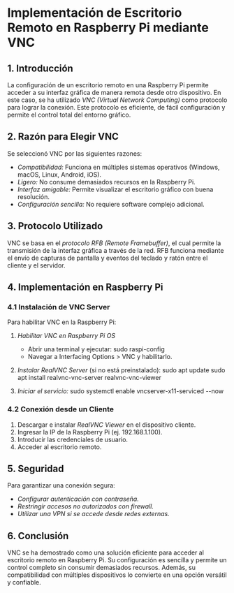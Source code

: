 # Implementación de Escritorio Remoto en Raspberry Pi mediante VNC

## 1. Introducción

La configuración de un escritorio remoto en una Raspberry Pi permite acceder a su interfaz gráfica de manera remota desde otro dispositivo. En este caso, se ha utilizado _VNC (Virtual Network Computing)_ como protocolo para lograr la conexión. Este protocolo es eficiente, de fácil configuración y permite el control total del entorno gráfico.

## 2. Razón para Elegir VNC

Se seleccionó VNC por las siguientes razones:

- _Compatibilidad:_ Funciona en múltiples sistemas operativos (Windows, macOS, Linux, Android, iOS).
- _Ligero:_ No consume demasiados recursos en la Raspberry Pi.
- _Interfaz amigable:_ Permite visualizar el escritorio gráfico con buena resolución.
- _Configuración sencilla:_ No requiere software complejo adicional.

## 3. Protocolo Utilizado

VNC se basa en el _protocolo RFB (Remote Framebuffer)_, el cual permite la transmisión de la interfaz gráfica a través de la red. RFB funciona mediante el envío de capturas de pantalla y eventos del teclado y ratón entre el cliente y el servidor.

## 4. Implementación en Raspberry Pi

### 4.1 Instalación de VNC Server

Para habilitar VNC en la Raspberry Pi:

1. _Habilitar VNC en Raspberry Pi OS_

   - Abrir una terminal y ejecutar:
     sudo raspi-config
   - Navegar a Interfacing Options > VNC y habilitarlo.

2. _Instalar RealVNC Server_ (si no está preinstalado):
   sudo apt update
   sudo apt install realvnc-vnc-server realvnc-vnc-viewer

3. _Iniciar el servicio:_
   sudo systemctl enable vncserver-x11-serviced --now

### 4.2 Conexión desde un Cliente

1. Descargar e instalar _RealVNC Viewer_ en el dispositivo cliente.
2. Ingresar la IP de la Raspberry Pi (ej. 192.168.1.100).
3. Introducir las credenciales de usuario.
4. Acceder al escritorio remoto.

## 5. Seguridad

Para garantizar una conexión segura:

- _Configurar autenticación con contraseña._
- _Restringir accesos no autorizados con firewall._
- _Utilizar una VPN si se accede desde redes externas._

## 6. Conclusión

VNC se ha demostrado como una solución eficiente para acceder al escritorio remoto en Raspberry Pi. Su configuración es sencilla y permite un control completo sin consumir demasiados recursos. Además, su compatibilidad con múltiples dispositivos lo convierte en una opción versátil y confiable.
